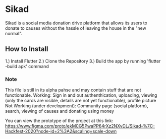 # Sikad

Sikad is a social media donation drive platform that allows its users to donate to causes without the hassle of leaving the house in the "new normal".

## How to Install
1.) Install Flutter
2.) Clone the Repository
3.) Build the app by running 'flutter -build apk' command

### Note
This file is still in its alpha pahse and may contain stuff that are not functionable.
Working: Sign in and out authenthication, uploading, viewing (only the cards are visible, details are not yet functionable), profile picture
Not Working (under development): Community page (social platform), search, viewing of causes and donating using money

You can view the prototype of the project at this link: https://www.figma.com/proto/ekM0G5PwaPP64rXz2NXvDL/Sikad-%7C-Hackfest-2020?node-id=2%3A2&scaling=scale-down

